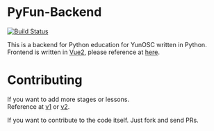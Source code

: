 # PyFun-Backend 
[![Build Status](https://github.com/jackey8616/PyFun-Backend/actions/workflows/test-on-push.yml/badge.svg)](https://github.com/jackey8616/PyFun-Backend/actions/workflows/test-on-push.yml)
<!-- [![codecov](https://codecov.io/gh/YunOSC/PyFun-Backend/branch/master/graph/badge.svg)](https://codecov.io/gh/YunOSC/PyFun-Backend) -->


This is a backend for Python education for YunOSC written in Python.
Frontend is written in [Vue2](https://vuejs.org/), please reference at [here](https://github.com/jackey8616/PyFun-Frontend).

# Contributing
If you want to add more stages or lessons.  
Reference at [v1](https://github.com/jackey8616/PyFun-Backend/blob/master/.github/CONTRIBUTING.md) or [v2](https://github.com/jackey8616/PyFun-Backend/blob/master/.github/CONTRIBUTING_V2.md).

If you want to contribute to the code itself.
Just fork and send PRs.
